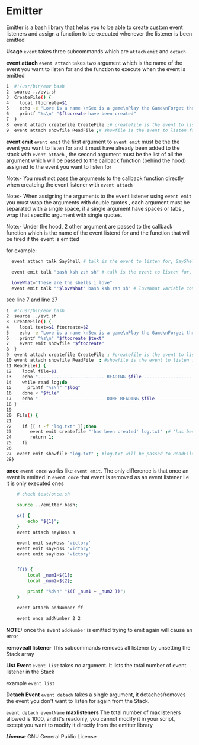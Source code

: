 # Emitter
Emitter is a bash library that helps you to be able to create custom event listeners and assign a function to be executed whenever the listener is been emitted

**Usage**
`event` takes three subcommands which are `attach` `emit` and `detach`

**event attach**
`event attach` takes two argument which is the name of the event you want to listen for and the function to execute when the event is emitted

```bash
1  #!/usr/bin/env bash
2  source ../evt.sh
3  CreateFile() {
4    local ftocreate=$1
5    echo -e "Love is a name \nSex is a game\nPlay the Game\nForget the name " > "$ftocreate"
6    printf "%s\n" "$ftocreate have been created"
7  }
8  event attach createfile CreateFile ;# createfile is the event to listen for, CreateFile is the callback function to execute when the event is emitted
9  event attach showfile ReadFile ;# showfile is the event to listen for, ReadFile is the callback function to execute when the event is emitted
```


**event emit**
`event emit` the first argument to `event emit` must be the the event you want to listen for and it must have already been added to the stack with `event attach` , the second argument must be the list  of all the argument which will be passed to the callback function (behind the hood) assigned to the event you want to listen for

Note:- You must not pass the arguments to the callback function directly when createing the event listener with `event attach`

Note:- When assigning the arguments to the event listener using `event emit` you must wrap the arguments with double quotes , each argument must be separated with a single space, if a single argument have spaces or tabs , wrap that specific argument with single quotes.

Note:- Under the hood, 2 other argument are passed to the callback function which is the name of the event listend for and the function that will be fired if the event is emitted

for example:

```bash
  event attach talk SayShell # talk is the event to listen for, SayShell is the callback function to execute when the event talk is been emitted

  event emit talk "bash ksh zsh sh" # talk is the event to listen for, "bash ksh zsh sh" is the argument passed to SayShell
  
  loveWhat="These are the shells i love"
  event emit talk "'$loveWhat' bash ksh zsh sh" # loveWhat variable contains space, and it's wrapped in single quotes so that it will be parsed as a single argument

```


see line 7 and line 27

```bash
1  #!/usr/bin/env bash
2  source ../evt.sh
3  CreateFile() {
4    local text=$1 ftocreate=$2
5    echo -e "Love is a name \nSex is a game\nPlay the Game\nForget the name " > "$ftocreate"
6    printf "%s\n" "$ftocreate $text"
7    event emit showfile "$ftocreate"
8  }
9  event attach createfile CreateFile ; #createfile is the event to listen for, CreateFile is the callback function to execute when the event is emitted
10 event attach showfile ReadFile  ; #showfile is the event to listen for, ReadFile is the callback function execute when the event is emitted
11 ReadFile() {
12    local file=$1
13    echo "------------------------- READING $file -----------------------"
14    while read log;do
15      printf "%s\n" "$log"
16    done < "$file"
17    echo "------------------------- DONE READING $file ------------------"
18 }
19
20  File() {
21
22    if [[ ! -f "log.txt" ]];then
23    	 event emit createfile "'has been created' log.txt" ;# 'has been created' and log.txt will be passed to CreateFile
24	     return 1;
25    fi
26
27  event emit showfile "log.txt" ; #log.txt will be passed to ReadFile
28}

```
**once**
`event once` works like `event emit`. The only difference is that once an event is emitted in `event once` that event is removed as an event listener i.e it is only executed ones


```bash
	# check test/once.sh
		
	source ../emitter.bash;

	s() {
		echo "${1}";
	}
	event attach sayHoss s

	event emit sayHoss 'victory'
	event emit sayHoss 'victory'
	event emit sayHoss 'victory'


	ff() {
		local _num1=${1};
		local _num2=${2};

	    printf "%d\n" "$(( _num1 + _num2 ))";
	}

	event attach addNumber ff

	event once addNumber 2 2	

```

**NOTE:** once the event `addNumber` is emitted trying to emit again will cause an error


**removeall listener** This subcommands removes all listener by unsetting the Stack array 

**List Event**
`event list` takes no argument. It lists the total number of event listener in the Stack

example
`event list`

**Detach Event**
`event detach` takes a single argument, it detaches/removes the event you don't want to listen for again from the Stack.

`event detach eventName`
**maxlisteners**
The total number of maxlisteners allowed is 1000, and it's readonly, you cannot modify it in your script, except you want to modify it directly from the emitter library

***License***
GNU General Public License
